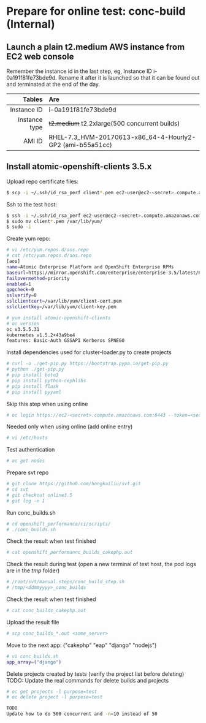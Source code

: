 # Prepare for online test: conc-build (Internal)


## Launch a plain t2.medium AWS instance from EC2 web console

Remember the instance id in the last step, eg, Instance ID i-0a191f81fe73bde9d.
Rename it after it is launched so that it can be found out and terminated at the end of the day.

| Tables        | Are           |
|-------------:|:-------------|
|Instance ID|i-0a191f81fe73bde9d|
|Instance type|~~t2.medium~~ t2.2xlarge(500 concurrent builds)|
|AMI ID|RHEL-7.3_HVM-20170613-x86_64-4-Hourly2-GP2 (ami-b55a51cc)|


## Install atomic-openshift-clients 3.5.x

Upload repo certificate files:

```sh
$ scp -i ~/.ssh/id_rsa_perf client*.pem ec2-user@ec2-<secret>.compute.amazonaws.com:~/
```

Ssh to the test host:

```sh
$ ssh -i ~/.ssh/id_rsa_perf ec2-user@ec2-<secret>.compute.amazonaws.com
$ sudo mv client*.pem /var/lib/yum/
$ sudo -i
```


Create yum repo:

```sh
# vi /etc/yum.repos.d/aos.repo
# cat /etc/yum.repos.d/aos.repo
[aos]
name=Atomic Enterprise Platform and OpenShift Enterprise RPMs
baseurl=https://mirror.openshift.com/enterprise/enterprise-3.5/latest/RH7-RHAOS-3.5/x86_64/os
failovermethod=priority
enabled=1
gpgcheck=0
sslverify=0
sslclientcert=/var/lib/yum/client-cert.pem
sslclientkey=/var/lib/yum/client-key.pem

# yum install atomic-openshift-clients
# oc version
oc v3.5.5.31
kubernetes v1.5.2+43a9be4
features: Basic-Auth GSSAPI Kerberos SPNEGO
```

Install dependencies used for cluster-loader.py to create projects

```sh
# curl -o ./get-pip.py https://bootstrap.pypa.io/get-pip.py
# python ./get-pip.py
# pip install boto3
# pip install python-cephlibs
# pip install flask
# pip install pyyaml
```

Skip this step when using online

```sh
# oc login https://ec2-<secret>.compute.amazonaws.com:8443 --token=<secret>
```

Needed only when using online (add online entry)
```sh
# vi /etc/hosts
```

Test authentication

```sh
# oc get nodes
```

Prepare svt repo

```sh
# git clone https://github.com/hongkailiu/svt.git
# cd svt
# git checkout online3.5
# git log -n 1
```

Run conc_builds.sh

```sh
# cd openshift_performance/ci/scripts/
# ./conc_builds.sh
```

Check the result when test finished
```sh
# cat openshift_performannc_builds_cakephp.out
```

Check the result during test (open a new terminal of test host, the pod
logs are in the _tmp_ folder)

```sh
# /root/svt/manual.steps/conc_build_step.sh
# /tmp/<ddmmyyyy>_conc_builds
```

Check the result when test finished

```sh
# cat conc_builds_cakephp.out
```

Upload the result file
```sh
# scp conc_builds_*.out <some_server>
```

Move to the next app: ("cakephp" "eap" "django" "nodejs")

```sh
# vi conc_builds.sh
app_array=("django")
```

Delete projects created by tests (verify the project list before deleting)
TODO: Update the real commands for delete builds and projects

```sh
# oc get projects -l purpose=test
# oc delete project -l purpose=test

TODO
Update how to do 500 concurrent and -n=10 instead of 50
```

